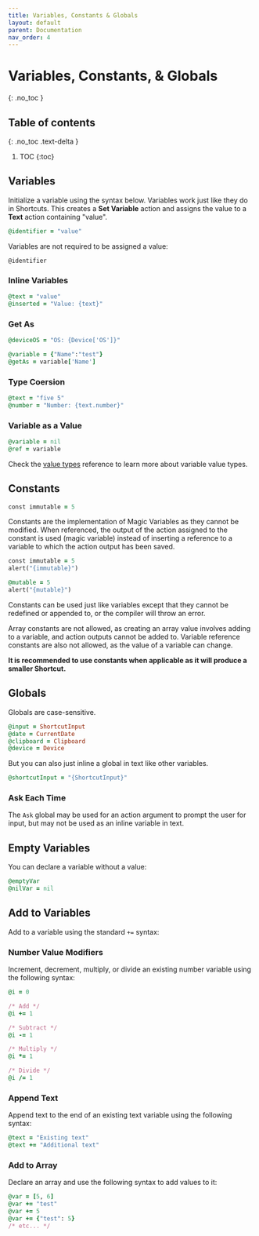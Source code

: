 ```yaml
---
title: Variables, Constants & Globals
layout: default
parent: Documentation
nav_order: 4
---
```


# Variables, Constants, & Globals

{: .no_toc }

## Table of contents
{: .no_toc .text-delta }

1. TOC
{:toc}

## Variables

Initialize a variable using the syntax below. Variables work just like they do in Shortcuts. This creates a **Set Variable** action and assigns the value to a **Text** action containing "value".

```ruby
@identifier = "value"
```

Variables are not required to be assigned a value:

```
@identifier
```

### Inline Variables

```ruby
@text = "value"
@inserted = "Value: {text}"
```

### Get As

```ruby
@deviceOS = "OS: {Device['OS']}"

@variable = {"Name":"test"}
@getAs = variable['Name']
```

### Type Coersion

```ruby
@text = "five 5"
@number = "Number: {text.number}"
```

### Variable as a Value

```ruby
@variable = nil
@ref = variable
```

Check the [value types](types#value-types) reference to learn more about variable value types.

## Constants

```ruby
const immutable = 5
```

Constants are the implementation of Magic Variables as they cannot be modified. When referenced, the output of the action assigned to the constant is used (magic variable) instead of inserting a reference to a variable to which the action output has been saved.

```ruby
const immutable = 5
alert("{immutable}")

@mutable = 5
alert("{mutable}")
```

Constants can be used just like variables except that they cannot be redefined or appended to, or the compiler will throw an error.

Array constants are not allowed, as creating an array value involves adding to a variable, and action outputs cannot be added to. Variable reference constants are also not allowed, as the value of a variable can change.

**It is recommended to use constants when applicable as it will produce a smaller Shortcut.**

## Globals

Globals are case-sensitive.

```ruby
@input = ShortcutInput
@date = CurrentDate
@clipboard = Clipboard
@device = Device
```

But you can also just inline a global in text like other variables.

```ruby
@shortcutInput = "{ShortcutInput}"
```

### Ask Each Time

The `Ask` global may be used for an action argument to prompt the user for input, but may not be used as an inline variable in text.

## Empty Variables

You can declare a variable without a value:

```ruby
@emptyVar
@nilVar = nil
```

## Add to Variables

Add to a variable using the standard `+=` syntax:

### Number Value Modifiers

Increment, decrement, multiply, or divide an existing number variable using the following syntax:

```ruby
@i = 0

/* Add */
@i += 1

/* Subtract */
@i -= 1

/* Multiply */
@i *= 1

/* Divide */
@i /= 1
```

### Append Text

Append text to the end of an existing text variable using the following syntax:

```ruby
@text = "Existing text"
@text += "Additional text"
```

### Add to Array

Declare an array and use the following syntax to add values to it:

```ruby
@var = [5, 6]
@var += "test"
@var += 5
@var += {"test": 5}
/* etc... */
```
